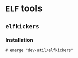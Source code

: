 # `ELF` tools

## `elfkickers`

### Installation

```ShellSession
# emerge "dev-util/elfkickers"
```
